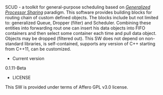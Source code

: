 SCUD - a toolkit for general-purpose scheduling based on [_Generalized Processor Sharing_](https://en.wikipedia.org/wiki/Generalized_processor_sharing) paradigm. 
This software provides building blocks for routing chain of custom defined objects. 
The blocks include but not limited to: generalized Queue, Dropper (filter) and Scheduler. 
Combining these entities into forwarding rout one can insert his data objects into FIFO containers and then select some container each time and pull data object. 
Objects may be dropped (filtered out). This SW does not depend on non-standard libraries, is self-contained, supports any version of C++ starting from C++11, can be customized.

* Current version

0.1.11-Beta


* LICENSE

This SW is provided under terms of Affero GPL v3.0 license.

